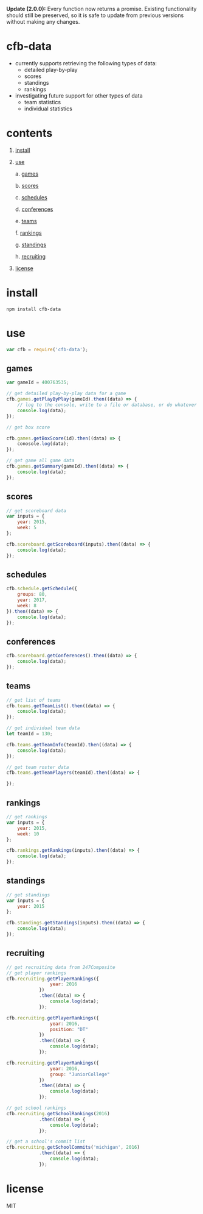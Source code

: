**Update (2.0.0):** Every function now returns a promise.  Existing functionality should still be preserved, so it is safe to update from previous versions without making any changes.

# cfb-data

- currently supports retrieving the following types of data:
    - detailed play-by-play
    - scores
    - standings
    - rankings
- investigating future support for other types of data
    - team statistics
    - individual statistics

# contents
1. [install](#install)
2. [use](#use)

    a. [games](#games)

    b. [scores](#scores)

    c. [schedules](#schedules)

    d. [conferences](#conferences)

    e. [teams](#teams)

    f. [rankings](#rankings)

    g. [standings](#standings)

    h. [recruiting](#recruiting)

3. [license](#license)

# install
```shell
npm install cfb-data
```

# use
```javascript
var cfb = require('cfb-data');
```

## games
```javascript
var gameId = 400763535;

// get detailed play-by-play data for a game
cfb.games.getPlayByPlay(gameId).then((data) => {
    // log to the console, write to a file or database, or do whatever you will
    console.log(data);
});

// get box score

cfb.games.getBoxScore(id).then((data) => {
    conosole.log(data);
});

// get game all game data
cfb.games.getSummary(gameId).then((data) => {
    console.log(data);
});
```

## scores
```javascript
// get scoreboard data
var inputs = {
    year: 2015,
    week: 5
};

cfb.scoreboard.getScoreboard(inputs).then((data) => {
    console.log(data);
});
```

## schedules
```javascript
cfb.schedule.getSchedule({
    groups: 80,
    year: 2017,
    week: 8
}).then((data) => {
    console.log(data);
});
```

## conferences
```javascript
cfb.scoreboard.getConferences().then((data) => {
    console.log(data);
});
```

## teams
```javascript
// get list of teams
cfb.teams.getTeamList().then((data) => {
    console.log(data);
});

// get individual team data
let teamId = 130;

cfb.teams.getTeamInfo(teamId).then((data) => {
    console.log(data);
});

// get team roster data
cfb.teams.getTeamPlayers(teamId).then((data) => {

});
```

## rankings
```javascript
// get rankings
var inputs = {
    year: 2015,
    week: 10
};

cfb.rankings.getRankings(inputs).then((data) => {
    console.log(data);
});
```

## standings
```javascript
// get standings
var inputs = {
    year: 2015
};

cfb.standings.getStandings(inputs).then((data) => {
    console.log(data);
});
```

## recruiting
```javascript
// get recruiting data from 247Composite
// get player rankings
cfb.recruiting.getPlayerRankings({
                year: 2016
            })
            .then((data) => {
                console.log(data);
            });

cfb.recruiting.getPlayerRankings({
                year: 2016,
                position: "DT"
            })
            .then((data) => {
                console.log(data);
            });

cfb.recruiting.getPlayerRankings({
                year: 2016,
                group: "JuniorCollege"
            })
            .then((data) => {
                console.log(data);
            });

// get school rankings
cfb.recruiting.getSchoolRankings(2016)
            .then((data) => {
                console.log(data);
            });

// get a school's commit list
cfb.recruiting.getSchoolCommits('michigan', 2016)
            .then((data) => {
                console.log(data);
            });
```

# license
MIT